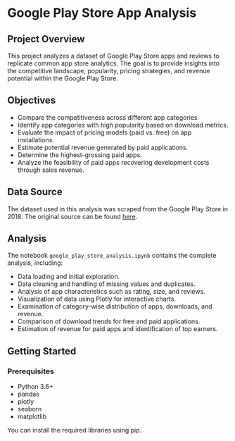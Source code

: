 # Google Play Store App Analysis

## Project Overview

This project analyzes a dataset of Google Play Store apps and reviews to replicate common app store analytics. The goal is to provide insights into the competitive landscape, popularity, pricing strategies, and revenue potential within the Google Play Store.

## Objectives

- Compare the competitiveness across different app categories.
- Identify app categories with high popularity based on download metrics.
- Evaluate the impact of pricing models (paid vs. free) on app installations.
- Estimate potential revenue generated by paid applications.
- Determine the highest-grossing paid apps.
- Analyze the feasibility of paid apps recovering development costs through sales revenue.

## Data Source

The dataset used in this analysis was scraped from the Google Play Store in 2018. The original source can be found [here](https://www.kaggle.com/datasets/lava18/google-play-store-apps).

## Analysis

The notebook `google_play_store_analysis.ipynb` contains the complete analysis, including:

- Data loading and initial exploration.
- Data cleaning and handling of missing values and duplicates.
- Analysis of app characteristics such as rating, size, and reviews.
- Visualization of data using Plotly for interactive charts.
- Examination of category-wise distribution of apps, downloads, and revenue.
- Comparison of download trends for free and paid applications.
- Estimation of revenue for paid apps and identification of top earners.

## Getting Started

### Prerequisites

- Python 3.6+
- pandas
- plotly
- seaborn
- matplotlib

You can install the required libraries using pip.
